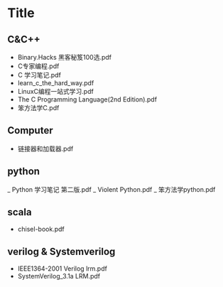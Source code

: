 
# Title

## C&C++
- Binary.Hacks 黑客秘笈100选.pdf
- C专家编程.pdf
- C 学习笔记.pdf
- learn_c_the_hard_way.pdf
- LinuxC编程一站式学习.pdf
- The C Programming Language(2nd Edition).pdf
- 笨方法学C.pdf

##  Computer
- 链接器和加载器.pdf


## python
_ Python 学习笔记 第二版.pdf
_ Violent Python.pdf
_ 笨方法学python.pdf

## scala
- chisel-book.pdf


## verilog & Systemverilog
- IEEE1364-2001 Verilog lrm.pdf
- SystemVerilog_3.1a LRM.pdf

